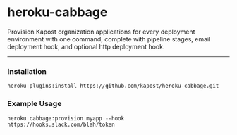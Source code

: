# heroku-cabbage

Provision Kapost organization applications for every deployment environment with one command,
complete with pipeline stages, email deployment hook, and optional http deployment hook.

---

### Installation

`heroku plugins:install https://github.com/kapost/heroku-cabbage.git`

### Example Usage

`heroku cabbage:provision myapp --hook https://hooks.slack.com/blah/token`
